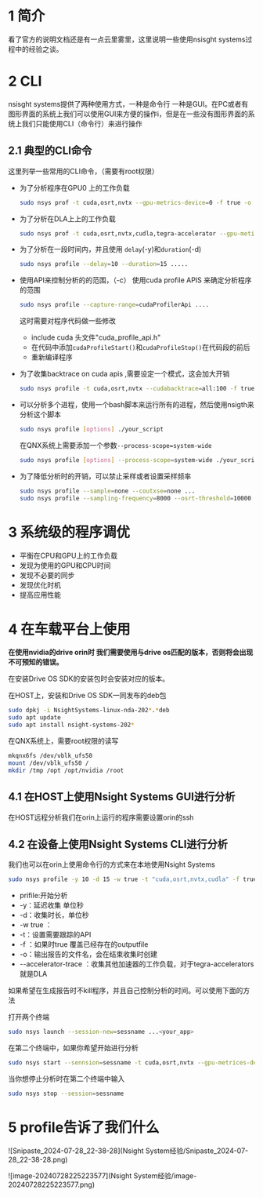 # 1 简介

看了官方的说明文档还是有一点云里雾里，这里说明一些使用nsisght systems过程中的经验之谈。

# 2 CLI

nsisght systems提供了两种使用方式，一种是命令行 一种是GUI。在PC或者有图形界面的系统上我们可以使用GUI来方便的操作i，但是在一些没有图形界面的系统上我们只能使用CLI（命令行）来进行操作

## 2.1 典型的CLI命令

这里列举一些常用的CLI命令，（需要有root权限）

* 为了分析程序在GPU0 上的工作负载

  ```bash
  sudo nsys prof -t cuda,osrt,nvtx --gpu-metrics-device=0 -f true -o report_name <your_app>
  ```

* 为了分析在DLA上上的工作负载

  ```bash
  sudo nsys prof -t cuda,osrt,nvtx,cudla,tegra-accelerator --gpu-metirics-device=0 --accelerator-trace=tegra-accelerators -f true -o report-name <your_app>
  ```

* 为了分析在一段时间内，并且使用 `delay`(-y)和`duration`(-d)

  ```bash
  sudo nsys profile --delay=10 --duration=15 .....
  ```

* 使用API来控制分析的的范围，（-c） 使用cuda profile APIS 来确定分析程序的范围

  ```bash
  sudo nsys profile --capture-range=cudaProfilerApi ....
  ```

  这时需要对程序代码做一些修改

  * include cuda 头文件"cuda_profile_api.h"
  * 在代码中添加`cudaProfileStart()`和`cudaProfileStop()`在代码段的前后
  * 重新编译程序

* 为了收集backtrace on cuda apis ,需要设定一个模式，这会加大开销

  ```bash
  sudo nsys profile -t cuda,osrt,nvtx --cudabacktrace=all:100 -f true -o report_name <your_app>
  ```

* 可以分析多个进程，使用一个bash脚本来运行所有的进程，然后使用nsigth来分析这个脚本

  ```bash
  sudo nsys profile [options] ./your_script
  ```

  在QNX系统上需要添加一个参数`--process-scope=system-wide`

  ```bash
  sudo nsys profile [options] --process-scope=system-wide ./your_script
  ```

* 为了降低分析时的开销，可以禁止采样或者设置采样频率

  ```bash
  sudo nsys profile --sample=none --coutxse=none ...
  sudo nsys profile --sampling-frequency=8000 --osrt-threshold=10000 ....
  ```

# 3 系统级的程序调优

* 平衡在CPU和GPU上的工作负载
* 发现为使用的GPU和CPU时间
* 发现不必要的同步
* 发现优化时机
* 提高应用性能

# 4 在车载平台上使用

**在使用nvidia的drive orin时 我们需要使用与drive os匹配的版本，否则将会出现不可预知的错误。**

在安装Drive OS SDK的安装包时会安装对应的版本。

在HOST上，安装和Drive OS SDK一同发布的deb包

```bash
sudo dpkj -i NsightSystems-linux-nda-202*.*deb
sudo apt update
sudo apt install nsight-systems-202*
```

在QNX系统上，需要root权限的读写

```bash
mkqnx6fs /dev/vblk_ufs50
mount /dev/vblk_ufs50 /
mkdir /tmp /opt /opt/nvidia /root
```

## 4.1 在HOST上使用Nsight Systems GUI进行分析

在HOST远程分析我们在orin上运行的程序需要设置orin的ssh 

## 4.2 在设备上使用Nsight Systems CLI进行分析

我们也可以在orin上使用命令行的方式来在本地使用Nsight Systems

```bash
sudo nsys profile -y 10 -d 15 -w true -t "cuda,osrt,nvtx,cudla" -f true -o /path_to_save/report1 --accelerator-trace=tegra-accelerates <your_app>
```

* prifile:开始分析
* -y：延迟收集 单位秒
* -d：收集时长，单位秒
* -w true ：
* -t：设置需要跟踪的API
* -f ：如果时true 覆盖已经存在的outputfile
* -o：输出报告的文件名，会在结束收集时创建
* --accelerator-trace ：收集其他加速器的工作负载，对于tegra-accelerators 就是DLA

如果希望在生成报告时不kill程序，并且自己控制分析的时间。可以使用下面的方法

打开两个终端

```bash
sudo nsys launch --session-new=sessname ...<your_app>
```

在第二个终端中，如果你希望开始进行分析

```bash
sudo nsys start --sennsion=sessname -t cuda,osrt,nvtx --gpu-metrices-device=0 -f true -o report_name ...
```

当你想停止分析时在第二个终端中输入

```bash
sudo nsys stop --session=sessname
```

# 5 profile告诉了我们什么

![Snipaste_2024-07-28_22-38-28](Nsight System经验/Snipaste_2024-07-28_22-38-28.png)

![image-20240728225223577](Nsight System经验/image-20240728225223577.png)